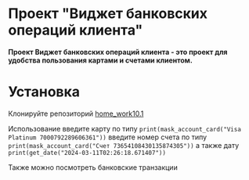# Проект "Виджет банковских операций клиента"

**Проект Виджет банковских операций клиента  - это проект для удобства 
пользования картами и счетами клиентом.**

# Установка

Клонируйте репозиторий [home_work10.1](git@github.com:VadimDevlekamov/home_work10.1.git)

Использование введите карту по типу `print(mask_account_card("Visa Platinum 7000792289606361"))`
введите номер счета по типу `print(mask_account_card("Счет 73654108430135874305"))`
а также дату `print(get_date("2024-03-11T02:26:18.671407"))`

Также можно посмотреть банковские транзакции

